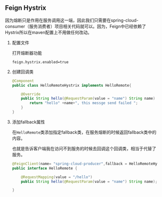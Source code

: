 ## Feign Hystrix

因为熔断只是作用在服务调用这一端，因此我们只需要在spring-cloud-consumer（服务消费者）项目相关代码就可以。因为，Feign中已经依赖了Hystrix所以在maven配置上不用做任何改动。

1. 配置文件

   打开熔断器功能

   ```properties
   feign.hystrix.enabled=true
   ```

2. 创建回调类

   ```java
   @Component
   public class HelloRemoteHystrix implements HelloRemote{
   
       @Override
       public String hello(@RequestParam(value = "name") String name) {
           return "hello" +name+", this messge send failed ";
       }
   }
   ```

3. 添加fallback属性

   在`HelloRemote`类添加指定fallback类，在服务熔断的时候返回fallback类中的内容。

   也就是告诉客户端我在访问不到服务的时候去回调这个回调类，相当于代替了服务。

   ```java
   @FeignClient(name= "spring-cloud-producer",fallback = HelloRemoteHystrix.class)
   public interface HelloRemote {
   
       @RequestMapping(value = "/hello")
       public String hello(@RequestParam(value = "name") String name);
   
   }
   ```

   